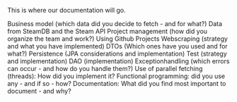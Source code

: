 This is where our documentation will go.

Business model (which data did you decide to fetch - and for what?)
    Data from SteamDB and the Steam API
Project management (how did you organize the team and work?)
    Using Github Projects
Webscraping (strategy and what you have implemented)
DTOs (Which ones have you used and for what?)
Persistence (JPA considerations and implementation)
Test (strategy and implementation)
DAO (implementation)
Exceptionhandling (which errors can occur - and how do you handle them?)
Use of parallel fetching (threads): How did you implement it?
Functional programming: did you use any - and if so - how?
Documentation: What did you find most important to document - and why?
